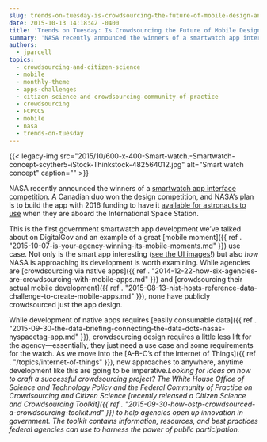 ```yaml
---
slug: trends-on-tuesday-is-crowdsourcing-the-future-of-mobile-design-and-development-2
date: 2015-10-13 14:18:42 -0400
title: 'Trends on Tuesday: Is Crowdsourcing the Future of Mobile Design and Development?'
summary: 'NASA recently announced the winners of a smartwatch app interface competition. A Canadian duo won the design competition, and NASA’s plan is to build the app with 2016 funding to have it available for astronauts to use when they are aboard the International Space Station. This is the first government smartwatch app development we’ve talked about'
authors:
  - jparcell
topics:
  - crowdsourcing-and-citizen-science
  - mobile
  - monthly-theme
  - apps-challenges
  - citizen-science-and-crowdsourcing-community-of-practice
  - crowdsourcing
  - FCPCCS
  - mobile
  - nasa
  - trends-on-tuesday
---
```


{{< legacy-img src="2015/10/600-x-400-Smart-watch.-Smartwatch-concept-scyther5-iStock-Thinkstock-482564012.jpg" alt="Smart watch concept" caption="" >}} 

NASA recently announced the winners of a [smartwatch app interface competition](http://fedscoop.com/nasa-names-winner-in-smartwatch-app-design-contest). A Canadian duo won the design competition, and NASA’s plan is to build the app with 2016 funding to have it [available for astronauts to use](https://www.freelancer.com/contest/NASA-Challenge-Astronaut-Smartwatch-App-Interface-Design-261634.html) when they are aboard the International Space Station.

This is the first government smartwatch app development we’ve talked about on DigitalGov and an example of a great [mobile moment]({{ ref . "2015-10-07-is-your-agency-winning-its-mobile-moments.md" }}) use case. Not only is the smart app interesting ([see the UI images](https://www.freelancer.com/contest/NASA-Challenge-Astronaut-Smartwatch-App-Interface-Design-261634-byentry-6597765.html)!) but also _how_ NASA is approaching its development is worth examining. While agencies are [crowdsourcing via native apps]({{ ref . "2014-12-22-how-six-agencies-are-crowdsourcing-with-mobile-apps.md" }}) and [crowdsourcing their actual mobile development]({{ ref . "2015-08-13-nist-hosts-reference-data-challenge-to-create-mobile-apps.md" }}), none have publicly crowdsourced just the app design.

While development of native apps requires [easily consumable data]({{ ref . "2015-09-30-the-data-briefing-connecting-the-data-dots-nasas-nyspacetag-app.md" }}), crowdsourcing design requires a little less lift for the agency—essentially, they just need a use case and some requirements for the watch. As we move into the [A-B-C’s of the Internet of Things]({{ ref . "/topics/internet-of-things" }}), new approaches to anywhere, anytime development like this are going to be imperative._Looking for ideas on how to craft a successful crowdsourcing project? The White House Office of Science and Technology Policy and the Federal Community of Practice on Crowdsourcing and Citizen Science [recently released a Citizen Science and Crowdsourcing Toolkit]({{ ref . "2015-09-30-how-ostp-crowdsourced-a-crowdsourcing-toolkit.md" }}) to help agencies open up innovation in government. The toolkit contains information, resources, and best practices federal agencies can use to harness the power of public participation._